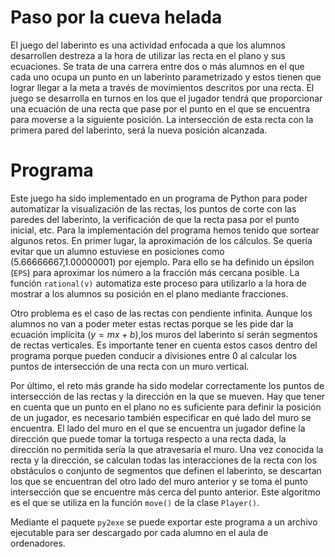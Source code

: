 # Paso por la cueva helada
El juego del laberinto es una actividad enfocada a que los alumnos desarrollen destreza a la hora de utilizar las recta en el plano y sus ecuaciones. Se trata de una carrera entre dos o más alumnos en el que cada uno ocupa un punto en un laberinto parametrizado y estos tienen que lograr llegar a la meta a través de movimientos descritos por una recta. El juego se desarrolla en turnos en los que el jugador tendrá que proporcionar una ecuación de una recta que pase por el punto en el que se encuentra para moverse a la siguiente posición. La intersección de esta recta con la primera pared del laberinto, será la nueva posición alcanzada.

# Programa
Este juego ha sido implementado en un programa de Python para poder automatizar la visualización de las rectas, los puntos de corte con las paredes del laberinto, la verificación de que la recta pasa por el punto inicial, etc. Para la implementación del programa hemos tenido que sortear algunos retos. En primer lugar, la aproximación de los cálculos. Se quería evitar que un alumno estuviese en posiciones como (5.66666667,1.00000001) por ejemplo. Para ello se ha definido un épsilon (`EPS`) para aproximar los número a la fracción más cercana posible. La función `rational(v)` automatiza este proceso para utilizarlo a la hora de mostrar a los alumnos su posición en el plano mediante fracciones.

Otro problema es el caso de las rectas con pendiente infinita. Aunque los alumnos no van a poder meter estas rectas porque se les pide dar la ecuación implícita ($y=mx+b$),los muros del laberinto sí serán segmentos de rectas verticales. Es importante tener en cuenta estos casos dentro del programa porque pueden conducir a divisiones entre 0 al calcular los puntos de intersección de una recta con un muro vertical.

Por último, el reto más grande ha sido modelar correctamente los puntos de intersección de las rectas y la dirección en la que se mueven. Hay que tener en cuenta que un punto en el plano no es suficiente para definir la posición de un jugador, es necesario también especificar en qué lado del muro se encuentra. El lado del muro en el que se encuentra un jugador define la dirección que puede tomar la tortuga respecto a una recta dada, la dirección no permitida sería la que atravesaría el muro. Una vez conocida la recta y la dirección, se calculan todas las interacciones de la recta con los obstáculos o conjunto de segmentos que definen el laberinto, se descartan los que se encuentran del otro lado del muro anterior y se toma el punto intersección que se encuentre más cerca del punto anterior. Este algoritmo es el que se utiliza en la función `move()` de la clase `Player()`.

Mediante el paquete `py2exe` se puede exportar este programa a un archivo ejecutable para ser descargado por cada alumno en el aula de ordenadores.
